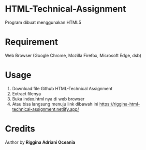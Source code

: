 # HTML-Technical-Assignment

Program dibuat menggunakan HTML5


# Requirement

Web Browser (Google Chrome, Mozilla Firefox, Microsoft Edge, dsb)

# Usage

1. Download file Github HTML-Technical Assignment
2. Extract filenya
3. Buka index.html nya di web browser
4. Atau bisa langsung menuju link dibawah ini
   https://riggina-html-technical-assignment.netlify.app/
  
# Credits

Author by **Riggina Adriani Oceania**
